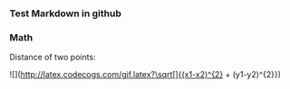 ### Test Markdown in github

### Math

Distance of two points:

![](http://latex.codecogs.com/gif.latex?\sqrt[]{(x1-x2)^{2} + (y1-y2)^{2}})
